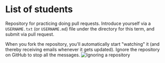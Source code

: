 # List of students

Repository for practicing doing pull requests.  Introduce yourself via a `USERNAME.txt` (or `USERNAME.md`) file under the directory for this term, and submit via pull request.

When you fork the repository, you'll automatically start "watching" it (and
thereby receiving emails whenever it gets updated). Ignore the repository on
GitHub to stop all the messages.
![Ignoring a repository](http://i.imgur.com/jvASQj3.png)
